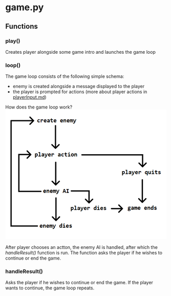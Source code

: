 # game.py

## Functions

### play()

Creates player alongside some game intro and launches the game loop

### loop()

The game loop consists of the following simple schema:

 - enemy is created alongside a message displayed to the player
 - the player is prompted for actions (more about player actions in [playerInput.md](../Modules/handlers/playerInput.md))

How does the game loop work?
![Game Loop](/Data/Static/gameLoop.png)

After player chooses an actton, the enemy AI is handled, after which the *handleResult()* function is run. The function asks the player if he wishes to continue or end the game.

### handleResult()

Asks the player if he wishes to continue or end the game. If the player wants to continue, the game loop repeats.
